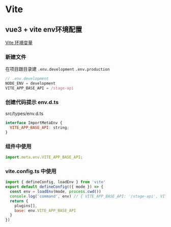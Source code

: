 # Vite

## vue3 + vite env环境配置 

[Vite 环境变量](https://cn.vitejs.dev/guide/env-and-mode.html)

### 新建文件

在项目跟目录建 `.env.development` `.env.production`

```javascript
// .env.development
NODE_ENV = development
VITE_APP_BASE_API = /stage-api
```

### 创建代码提示 env.d.ts

src/types/env.d.ts
```javascript
interface ImportMetaEnv {
  VITE_APP_BASE_API: string;
}
```

### 组件中使用

```javascript
import.meta.env.VITE_APP_BASE_API; 
```

### vite.config.ts 中使用

```javascript
import { defineConfig, loadEnv } from 'vite'
export default defineConfig(({ mode }) => {
  const env = loadEnv(mode, process.cwd())
  console.log('command', env) // { VITE_APP_BASE_API: '/stage-api', VITE_USER_NODE_ENV: 'development' }
  return {
    plugins[],
    base: env.VITE_APP_BASE_API
  }
})
```
